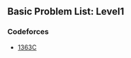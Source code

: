 ## Basic Problem List: Level1


### Codeforces
- [1363C](/problem-solving/game/basic/l1-cf-1363C)


